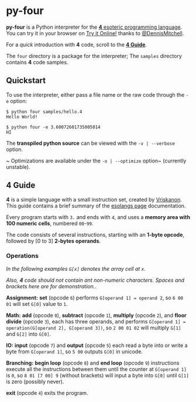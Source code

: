 # py-four

**py-four** is a Python interpreter for the [**4** esoteric programming language](http://esolangs.org/wiki/4). You can try it in your browser on [Try it Online!](https://tio.run/##HYuJCcBAEAI7CrP/pf/CNl5EZBTM3XgasMaIxk0R4U2GqDKbHtU5A4fB4RXo4gI3yVFwXXTxlvFbtYoo5rL5HTlF5u4H) thanks to [@DennisMitchell](https://github.com/DennisMitchell/).

For a *quick* introduction with **4** code, scroll to the [**4 Guide**](https://github.com/urielieli/py-four/#4-guide).

The `four` directory is a package for the interpreter; The `samples` directory contains **4** code samples.

## Quickstart

To use the interpreter, either pass a file name or the raw code through the `-e` option:

```
$ python four samples/hello.4
Hello World!

$ python four -e 3.60072601735005014
HI
```

The **transpiled python source** can be viewed with the `-v | --verbose` option.

~ Optimizations are available under the `-o | --optimize` option~ (currently unstable).

## 4 Guide

**4** is a simple language with a small instruction set, created by [Vriskanon](https://esolangs.org/wiki/User:Vriskanon).
This guide contains a brief summary of the [esolangs page](http://esolangs.org/wiki/4) documentation.

Every program starts with `3.` and ends with `4`, and uses a **memory area with 100 numeric cells**, numbered `00`-`99`.

The code consists of several instructions, starting with an **1-byte opcode**, followed by [0 to 3] **2-bytes operands**.

### Operations

*In the following examples `G[x]` denotes the array cell at `x`*.

*Also, **4** code should not contain ant non-numeric characters. Spaces and brackets here are for demonstration.*.

**Assignment:** **set** (opcode `6`) performs `G[operand 1] = operand 2`, so `6 00 01` will set `G[0]` value to `1`.

**Math:** **add** (opcode `0`), **subtract** (opcode `1`), **multiply** (opcode `2`), and **floor divide** (opcode `3`), each has three operands, and performs `G[operand 1] = operation(G[operand 2], G[operand 3])`, so `2 00 01 02` will multiply `G[1]` and `G[2]` into `G[0]`.

**IO:** **input** (opcode `7`) and **output** (opcode `5`) each read a byte into or write a byte from `G[operand 1]`, so `5 00` outputs `G[0]` in unicode.

**Branching:** **begin loop** (opcode `8`) and **end loop** (opcode `9`) instructions execute all the instructions between them until the counter at `G[operand 1]` is `0`,
so `8 01 [7 00] 9` (without brackets) will input a byte into `G[0]` until `G[1]` is zero (possibly never).

**exit** (opcode `4`) exits the program.
